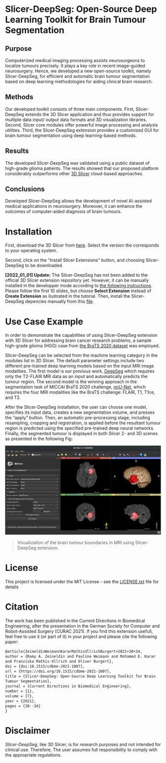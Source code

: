 # Slicer-DeepSeg: Open-Source Deep Learning Toolkit for Brain Tumour Segmentation

## Purpose
Computerized medical imaging processing assists neurosurgeons to localize tumours precisely. It plays a key role in recent image-guided neurosurgery. Hence, we developed a new open-source toolkit, namely Slicer-DeepSeg, for efficient and automatic brain tumour segmentation based on deep learning methodologies for aiding clinical brain research. 

## Methods
Our developed toolkit consists of three main components. First, Slicer-DeepSeg extends the 3D Slicer application and thus provides support for multiple data input/ output data formats and 3D visualization libraries. Second, Slicer core modules offer powerful image processing and analysis utilities. Third, the Slicer-DeepSeg extension provides a customized GUI for brain tumour segmentation using deep learning-based methods. 

## Results
The developed Slicer-DeepSeg was validated using a public dataset of high-grade glioma patients. The results showed that our proposed platform considerably outperforms other [3D Slicer](https://www.slicer.org/) cloud-based approaches.

## Conclusions
Developed Slicer-DeepSeg allows the development of novel AI-assisted medical applications in neurosurgery. Moreover, it can enhance the outcomes of computer-aided diagnosis of brain tumours.

# Installation
First, download the 3D Slicer from [here](https://download.slicer.org/). Select the version the corresponds to your operating system.

Second, click on the "Install Slicer Extensions" button, and choosing Slicer-DeepSeg to be downloaded. 


**[2022_01_01] Update:** The Slicer-DeepSeg has not been added to the official 3D Slicer extension repository yet. However, it can be manually installed in the developper mode according to [the following instructions](https://www.slicer.org/wiki/Documentation/4.10/Training#Developing_and_contributing_extensions_for_3D_Slicer). Please follow the first 10 slides, but choose **Select Extension** instead of **Create Extension** as ilustrated in the tutorial. 
Then, install the Slicer-DeepSeg depencies manually from this [file](install_libraries.txt).

# Use Case Example
In order to demonstrate the capabilities of using Slicer-DeepSeg extension with 3D Slicer for addressing brain cancer research problems, a sample high-grade glioma (HGG) case from [the BraTS 2020 dataset](https://www.med.upenn.edu/cbica/brats2020/data.html) was employed.

Slicer-DeepSeg can be selected from the machine learning category in the modules list in 3D Slicer. The default parameter settings include two different pre-trained deep learning models based on the input MRI image modalities. The first model is our previous work, [DeepSeg](https://link.springer.com/article/10.1007/s11548-020-02186-z) which requires only the T2-FLAIR MRI data as an input and automatically predicts the tumour region. The second model is the winning approach in the segmentation task of MICCAI BraTS 2020 challenge, [nnU-Net](https://www.nature.com/articles/s41592-020-01008-z), which requires the four MRI modalities like the BraTS challenge: FLAIR, T1, T1ce, and T2. 

After the Slicer-DeepSeg installation, the user can choose one model, specifies its input data, creates a new segmentation volume, and presses the “apply” button. Then, an automatic pre-processing stage, including resampling, cropping and registration, is applied before the resultant tumour region is predicted using the specified pre-trained deep neural networks. Finally, the segmented tumour is displayed in both Slicer 2- and 3D scenes as presented in the following Fig:

![GUI](https://github.com/razeineldin/Slicer-DeepSeg/raw/main/Slicer-DeepSeg_Module_UI.png)
> Visualization of the brain tumour boundaries in MRI using Slicer-DeepSeg extension.

# License
This project is licensed under the MIT License - see the [LICENSE.txt](LICENSE.txt) file for details

# Citation
The work has been published in the Current Directions in Biomedical Engineering, after the presentation in the German Society for Computer and Robot-Assisted Surgery (CURAC 2021). If you find this extension usefull, feel free to use it (or part of it) in your project and please cite the following paper:

    @article{ZeineldinWeimannKararMathisUllrichBurgert+2021+30+34,
    author = {Ramy A. Zeineldin and Pauline Weimann and Mohamed E. Karar and Franziska Mathis-Ullrich and Oliver Burgert},
    doi = {doi:10.1515/cdbme-2021-1007},
    url = {https://doi.org/10.1515/cdbme-2021-1007},
    title = {Slicer-DeepSeg: Open-Source Deep Learning Toolkit for Brain Tumour Segmentation},
    journal = {Current Directions in Biomedical Engineering},
    number = {1},
    volume = {7},
    year = {2021},
    pages = {30--34}
    }
    
# Disclaimer
*Slicer-DeepSeg*, like 3D Slicer, is for research purposes and not intended for clinical use. Therefore, The user assumes full responsibility to comply with the appropriate regulations.

